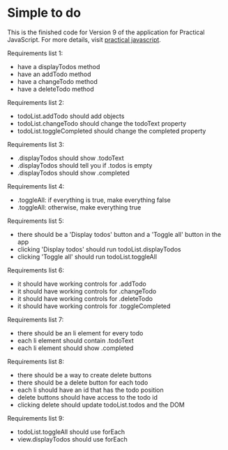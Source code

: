 Simple to do
============================

This is the finished code for Version 9 of the
application for Practical JavaScript.
For more details, visit [practical javascript](https://watchandcode.com/p/practical-javascript).

Requirements list 1:
- have a displayTodos method
- have an addTodo method
- have a changeTodo method
- have a deleteTodo method

Requirements list 2:
- todoList.addTodo should add objects
- todoList.changeTodo should change the todoText property
- todoList.toggleCompleted should change the completed property

Requirements list 3:
- .displayTodos should show .todoText
- .displayTodos should tell you if .todos is empty
- .displayTodos should show .completed

Requirements list 4:
- .toggleAll: if everything is true, make everything false
- .toggleAll: otherwise, make everything true

Requirements list 5:
- there should be a 'Display todos' button and a 'Toggle all' button in the app
- clicking 'Display todos' should run todoList.displayTodos
- clicking 'Toggle all' should run todoList.toggleAll

Requirements list 6:
- it should have working controls for .addTodo
- it should have working controls for .changeTodo
- it should have working controls for .deleteTodo
- it should have working controls for .toggleCompleted

Requirements list 7:
- there should be an li element for every todo
- each li element should contain .todoText
- each li element should show .completed

Requirements list 8:
- there should be a way to create delete buttons
- there should be a delete button for each todo
- each li should have an id that has the todo position
- delete buttons should have access to the todo id
- clicking delete should update todoList.todos and the DOM

Requirements list 9:
- todoList.toggleAll should use forEach
- view.displayTodos should use forEach
